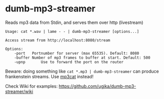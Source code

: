 # dumb-mp3-streamer

Reads mp3 data from Stdin, and serves them over http (livestream)

```
Usage: cat *.wav | lame - - | dumb-mp3-streamer [options...]

Access stream from http://localhost:8080/stream

Options:
	-port 	Portnumber for server (max 65535). Default: 8080
	-buffer Number of mp3 frames to buffer at start. Default: 500
	-upnp		Use to forward the port on the router

```

Beware: doing something like `cat *.mp3 | dumb-mp3-streamer` can produce frankenstein streams.
Use [mp3cat](https://tomclegg.ca/mp3cat) instead!

Check Wiki for examples: https://github.com/ugjka/dumb-mp3-streamer/wiki
